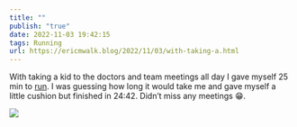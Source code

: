 ```yaml
---
title: ""
publish: "true"
date: 2022-11-03 19:42:15
tags: Running
url: https://ericmwalk.blog/2022/11/03/with-taking-a.html
---
```


With taking a kid to the doctors and team meetings all day I gave myself 25 min to [run](http://www.strava.com/activities/8064103704). I was guessing how long it would take me and gave myself a little cushion but finished in 24:42. Didn’t miss any meetings 😁.


![](https://ericmwalk.blog/uploads/2022/6f77f1cb9c.jpg)